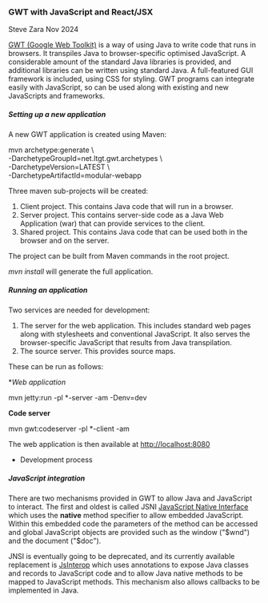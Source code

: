 ### GWT with JavaScript and React/JSX

Steve Zara Nov 2024

[GWT (Google Web Toolkit)](https://www.gwtproject.org/) is a way of using Java to write code that runs in browsers.  It transpiles 
Java to browser-specific optimised JavaScript. A considerable amount of the standard Java libraries
is provided, and additional libraries can be written using standard Java. A full-featured
GUI framework is included, using CSS for styling. GWT programs can integrate easily with JavaScript, so
can be used along with existing and new JavaScripts and frameworks.

##### Setting up a new application

A new GWT application is created using Maven:

mvn archetype:generate \\  
   -DarchetypeGroupId=net.ltgt.gwt.archetypes \\  
   -DarchetypeVersion=LATEST \\  
   -DarchetypeArtifactId=modular-webapp
   
 Three maven sub-projects will be created: 
 
 1. Client project. This contains Java code that will run in a browser.
 2. Server project. This contains server-side code as a Java Web Application (war) that can provide services to 
 the client.
 3. Shared project. This contains Java code that can be used both in the browser and on the server.
 
 The project can be built from Maven commands in the root project.
 
 *mvn install* will generate the full application. 
 
##### Running an application

Two services are needed for development:

1. The server for the web application. This includes standard web pages along with stylesheets and conventional JavaScript.  It also serves the browser-specific JavaScript that results from Java transpilation.
2. The source server. This provides source maps.

These can be run as follows:

**Web application*

mvn jetty:run -pl *-server -am -Denv=dev

**Code server**

mvn gwt:codeserver -pl *-client -am

The web application is then available at [http://localhost:8080](http://localhost:8080)

* Development process

##### JavaScript integration

There are two mechanisms provided in GWT to allow Java and JavaScript to interact. The first and oldest is called JSNI
[JavaScript Native Interface](https://www.gwtproject.org/doc/latest/DevGuideCodingBasicsJSNI.html) which uses the **native** method specifier to allow embedded JavaScript. 
Within this embedded code the parameters of the method can be accessed and global JavaScript objects are provided 
such as the window ("$wnd") and the document ("$doc"). 

JNSI is eventually going to be deprecated, and its currently available replacement is 
[JsInterop](https://www.gwtproject.org/doc/latest/DevGuideCodingBasicsJsInterop.html) which uses annotations to
expose Java classes and records to JavaScript code and to allow Java native methods to be mapped to JavaScript methods. 
This mechanism also allows callbacks to be implemented in Java.

